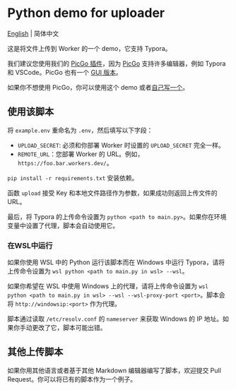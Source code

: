 # Python demo for uploader

[English](./README.md) | 简体中文

这是将文件上传到 Worker 的一个 demo，它支持 Typora。

我们建议您使用我们的 [PicGo 插件](https://github.com/cmj2002/picgo-CF-R2)，因为 [PicGo](https://github.com/PicGo/PicGo-Core) 支持许多编辑器，例如 Typora 和 VSCode。PicGo 也有一个 [GUI 版本](https://github.com/Molunerfinn/PicGo)。

如果你不想使用 PicGo，你可以使用这个 demo 或者[自己写一个](#其他上传脚本)。

## 使用该脚本

将 `example.env` 重命名为 `.env`，然后填写以下字段：

- `UPLOAD_SECRET`: 必须和你部署 Worker 时设置的 `UPLOAD_SECRET` 完全一样。
- `REMOTE_URL`：您部署 Worker 的 URL。例如，`https://foo.bar.workers.dev/`。

`pip install -r requirements.txt` 安装依赖。

函数 `upload` 接受 Key 和本地文件路径作为参数，如果成功则返回上传文件的 URL。

最后，将 Typora 的上传命令设置为 `python <path to main.py>`。如果你在环境变量中设置了代理，脚本会自动使用它。

### 在WSL中运行

如果你使用 WSL 中的 Python 运行该脚本而在 Windows 中运行 Typora，请将上传命令设置为 `wsl python <path to main.py in wsl> --wsl`。

如果你希望在 WSL 中使用 Windows 上的代理，请将上传命令设置为 `wsl python <path to main.py in wsl> --wsl --wsl-proxy-port <port>`。脚本会将 `http://windowsip:<port>` 作为代理。

脚本通过读取 `/etc/resolv.conf` 的 `nameserver` 来获取 Windows 的 IP 地址。如果你手动更改了它，脚本可能出错。

## 其他上传脚本

如果你用其他语言或者基于其他 Markdown 编辑器编写了脚本，欢迎提交 Pull Request。你可以将已有的脚本作为一个例子。